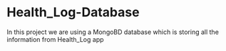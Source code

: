# Health_Log-Database
In this project we are using a MongoBD database which is storing all the information from Health_Log app
